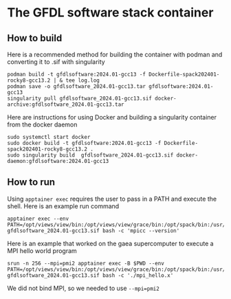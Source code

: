 # The GFDL software stack container

## How to build
Here is a recommended method for building the container with podman and
converting it to .sif with singularity
```
podman build -t gfdlsoftware:2024.01-gcc13 -f Dockerfile-spack202401-rocky8-gcc13.2 | & tee log.log  
podman save -o gfdlsoftware_2024.01-gcc13.tar gfdlsoftware:2024.01-gcc13 
singularity pull gfdlsoftware_2024.01-gcc13.sif docker-archive:gfdlsoftware_2024.01-gcc13.tar
```
Here are instructions for using Docker and building a singularity
container from the docker daemon
```
sudo systemctl start docker
sudo docker build -t gfdlsoftware:2024.01-gcc13 -f Dockerfile-spack202401-rocky8-gcc13.2 .
sudo singularity build  gfdlsoftware_2024.01-gcc13.sif docker-daemon:gfdlsoftware:2024.01-gcc13
```
## How to run
Using `apptainer exec` requires the user to pass in a PATH and execute
the shell.  Here is an example run command
```
apptainer exec --env PATH=/opt/views/view/bin:/opt/views/view/grace/bin:/opt/spack/bin:/usr/local/sbin:/usr/local/bin:/usr/sbin:/usr/bin:/sbin:/bin gfdlsoftware_2024.01-gcc13.sif bash -c 'mpicc --version'
```
Here is an example that worked on the gaea supercomputer to execute a MPI hello world program
```
srun -n 256 --mpi=pmi2 apptainer exec -B $PWD --env PATH=/opt/views/view/bin:/opt/views/view/grace/bin:/opt/spack/bin:/usr/local/sbin:/usr/local/bin:/usr/sbin:/usr/bin:/sbin:/bin gfdlsoftware_2024.01-gcc13.sif bash -c './mpi_hello.x'
```
We did not bind MPI, so we needed to use `--mpi=pmi2`
